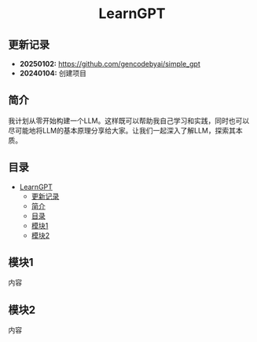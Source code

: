 # <p align="center">LearnGPT</p>

## 更新记录
- **20250102:** https://github.com/gencodebyai/simple_gpt
- **20240104:** 创建项目

## 简介

我计划从零开始构建一个LLM。这样既可以帮助我自己学习和实践，同时也可以尽可能地将LLM的基本原理分享给大家。让我们一起深入了解LLM，探索其本质。

## 目录

- [LearnGPT](#learngpt)
  - [更新记录](#更新记录)
  - [简介](#简介)
  - [目录](#目录)
  - [模块1](#模块1)
  - [模块2](#模块2)

## 模块1

内容

## 模块2

内容

